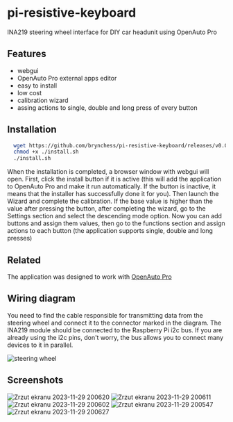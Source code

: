 # pi-resistive-keyboard
INA219 steering wheel interface for DIY car headunit using OpenAuto Pro


## Features

- webgui
- OpenAuto Pro external apps editor
- easy to install
- low cost
- calibration wizard
- assing actions to single, double and long press of every button
## Installation



```bash
  wget https://github.com/brynchess/pi-resistive-keyboard/releases/v0.0.2/download/install.sh
  chmod +x ./install.sh
  ./install.sh
```
When the installation is completed, a browser window with webgui will open.
First, click the install button if it is active (this will add the application to OpenAuto Pro and make it run automatically. If the button is inactive, it means that the installer has successfully done it for you). Then launch the Wizard and complete the calibration.
If the base value is higher than the value after pressing the button, after completing the wizard, go to the Settings section and select the descending mode option.
Now you can add buttons and assign them values, then go to the functions section and assign actions to each button (the application supports single, double and long presses)
## Related
The application was designed to work with [OpenAuto Pro](https://bluewavestudio.io/index.php/bluewave-shop/openauto-pro-detail)


## Wiring diagram

You need to find the cable responsible for transmitting data from the steering wheel and connect it to the connector marked in the diagram.
The INA219 module should be connected to the Raspberry Pi i2c bus.
If you are already using the i2c pins, don't worry, the bus allows you to connect many devices to it in parallel.

![steering wheel](https://github.com/brynchess/pi-resistive-keyboard/assets/57867982/020d7f24-393b-47ae-8f44-3593d1fd1a80)

## Screenshots

![Zrzut ekranu 2023-11-29 200620](https://github.com/brynchess/pi-resistive-keyboard/assets/57867982/0c39f1e2-602a-441f-a3ca-5cbef505c838)
![Zrzut ekranu 2023-11-29 200611](https://github.com/brynchess/pi-resistive-keyboard/assets/57867982/ebfa6324-2ba7-4ab7-9838-581b625b7366)
![Zrzut ekranu 2023-11-29 200602](https://github.com/brynchess/pi-resistive-keyboard/assets/57867982/a3bd9acb-7258-4238-806b-098daeb85ac4)
![Zrzut ekranu 2023-11-29 200547](https://github.com/brynchess/pi-resistive-keyboard/assets/57867982/5ec9e697-b6b1-45bc-9e17-da873baa5e97)
![Zrzut ekranu 2023-11-29 200627](https://github.com/brynchess/pi-resistive-keyboard/assets/57867982/25b19bf3-67ee-40f8-a896-e145c0a1e317)
